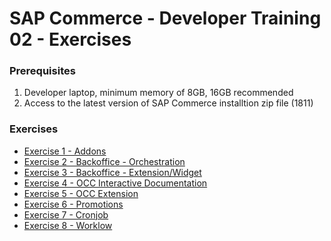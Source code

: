 #  SAP Commerce - Developer Training 02 - Exercises

### Prerequisites
1. Developer laptop, minimum memory of  8GB, 16GB recommended
2. Access to the latest version of SAP Commerce installtion zip file (1811)

### Exercises
* [Exercise 1   - Addons](https://github.com/dbeale-epam/developer-training-02/tree/master/exercise-01)
* [Exercise 2   - Backoffice - Orchestration](https://github.com/dbeale-epam/developer-training-02/tree/master/exercise-02)
* [Exercise 3   - Backoffice - Extension/Widget](https://github.com/dbeale-epam/developer-training-02/tree/master/exercise-03)
* [Exercise 4   - OCC Interactive Documentation](https://github.com/dbeale-epam/developer-training-02/tree/master/exercise-04)
* [Exercise 5   - OCC Extension](https://github.com/dbeale-epam/developer-training-02/tree/master/exercise-05)
* [Exercise 6   - Promotions](https://github.com/dbeale-epam/developer-training-02/tree/master/exercise-06)
* [Exercise 7   - Cronjob](https://github.com/dbeale-epam/developer-training-02/tree/master/exercise-07)
* [Exercise 8   - Worklow](https://github.com/dbeale-epam/developer-training-02/tree/master/exercise-08)
  
  
  
  

